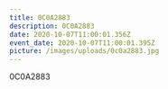 ```yaml
---
title: 0C0A2883
description: 0C0A2883
date: 2020-10-07T11:00:01.356Z
event_date: 2020-10-07T11:00:01.395Z
picture: /images/uploads/0c0a2883.jpg
---
```

0C0A2883
